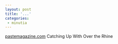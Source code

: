 ```yaml
---
layout: post
title: '...'
categories:
 - minutia
---
```


<a href="http://www.pastemagazine.com/">pastemagazine.com</a> Catching Up With Over the Rhine 

